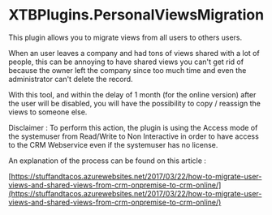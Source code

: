 # XTBPlugins.PersonalViewsMigration
This plugin allows you to migrate views from all users to others users.

When an user leaves a company and had tons of views shared with a lot of people, this can be annoying to have shared views you can't get rid of because the owner left the company since too much time and even the administrator can't delete the record.

With this tool, and within the delay of 1 month (for the online version) after the user will be disabled, you will have the possibility to copy / reassign the views to someone else.

Disclaimer : To perform this action, the plugin is using the Access mode of the systemuser from Read/Write to Non Interactive in order to have access to the CRM Webservice even if the systemuser has no license.

An explanation of the process can be found on this article : 

[https://stuffandtacos.azurewebsites.net/2017/03/22/how-to-migrate-user-views-and-shared-views-from-crm-onpremise-to-crm-online/](https://stuffandtacos.azurewebsites.net/2017/03/22/how-to-migrate-user-views-and-shared-views-from-crm-onpremise-to-crm-online/)
